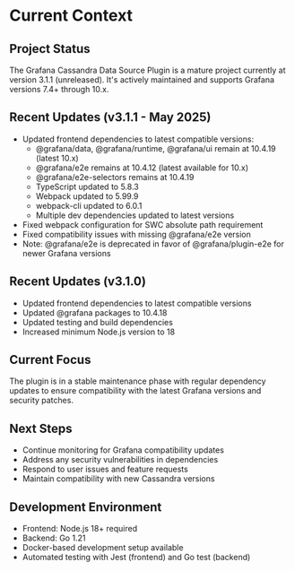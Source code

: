 # Current Context

## Project Status

The Grafana Cassandra Data Source Plugin is a mature project currently at version 3.1.1 (unreleased). It's actively maintained and supports Grafana versions 7.4+ through 10.x.

## Recent Updates (v3.1.1 - May 2025)

- Updated frontend dependencies to latest compatible versions:
  - @grafana/data, @grafana/runtime, @grafana/ui remain at 10.4.19 (latest 10.x)
  - @grafana/e2e remains at 10.4.12 (latest available for 10.x)
  - @grafana/e2e-selectors remains at 10.4.19
  - TypeScript updated to 5.8.3
  - Webpack updated to 5.99.9
  - webpack-cli updated to 6.0.1
  - Multiple dev dependencies updated to latest versions
- Fixed webpack configuration for SWC absolute path requirement
- Fixed compatibility issues with missing @grafana/e2e version
- Note: @grafana/e2e is deprecated in favor of @grafana/plugin-e2e for newer Grafana versions

## Recent Updates (v3.1.0)

- Updated frontend dependencies to latest compatible versions
- Updated @grafana packages to 10.4.18
- Updated testing and build dependencies
- Increased minimum Node.js version to 18

## Current Focus

The plugin is in a stable maintenance phase with regular dependency updates to ensure compatibility with the latest Grafana versions and security patches.

## Next Steps

- Continue monitoring for Grafana compatibility updates
- Address any security vulnerabilities in dependencies
- Respond to user issues and feature requests
- Maintain compatibility with new Cassandra versions

## Development Environment

- Frontend: Node.js 18+ required
- Backend: Go 1.21
- Docker-based development setup available
- Automated testing with Jest (frontend) and Go test (backend)